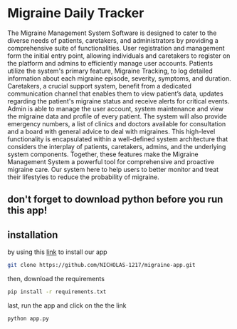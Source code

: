 # Migraine Daily Tracker
The Migraine Management System Software is designed to cater to the diverse needs of patients, caretakers, and administrators by providing a comprehensive suite of functionalities. User registration and management form the initial entry point, allowing individuals and caretakers to register on the platform and admins to efficiently manage user accounts. Patients utilize the system's primary feature, Migraine Tracking, to log detailed information about each migraine episode, severity, symptoms, and duration. Caretakers, a crucial support system, benefit from a dedicated communication channel that enables them to view patient’s data,  updates regarding the patient's migraine status and receive alerts for critical events. Admin is able to manage the user account, system maintenance and view the migraine data and profile of every patient. The system will also provide emergency numbers, a list of clinics and doctors available for consultation and a board with general advice to deal with migraines. This high-level functionality is encapsulated within a well-defined system architecture that considers the interplay of patients, caretakers, admins, and the underlying system components. Together, these features make the Migraine Management System a powerful tool for comprehensive and proactive migraine care. Our system here to help users to better monitor and treat their lifestyles to reduce the probability of migraine.

## don't forget to download python before you run this app!

## installation
by using this [link](https://github.com/NICHOLAS-1217/migraine-app.git) to install our app
```bash
git clone https://github.com/NICHOLAS-1217/migraine-app.git
```
then, download the requirements
```bash
pip install -r requirements.txt
```
last, run the app and click on the the link
```bash
python app.py
```
